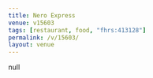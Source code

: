 ```yaml
---
title: Nero Express
venue: v15603
tags: [restaurant, food, "fhrs:413128"]
permalink: /v/15603/
layout: venue
---
```

null
